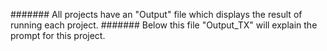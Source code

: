 ####### All projects have an "Output" file which displays the result of running each project. 
####### Below this file "Output_TX" will explain the prompt for this project.

